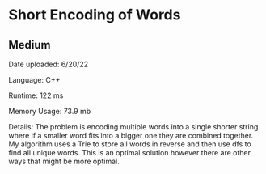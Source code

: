 
# Short Encoding of Words

## Medium

Date uploaded: 6/20/22

Language: C++

Runtime: 122 ms

Memory Usage: 73.9 mb

Details: The problem is encoding multiple words into a single shorter string where if a smaller word fits into a bigger one they are combined together. My algorithm uses a Trie to store all words in reverse and then use dfs to find all unique words. This is an optimal solution however there are other ways that might be more optimal.
